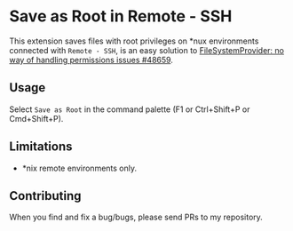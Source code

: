 # Save as Root in Remote - SSH
This extension saves files with root privileges on *nux environments connected with `Remote - SSH`,
is an easy solution to [FileSystemProvider: no way of handling permissions issues #48659](https://github.com/microsoft/vscode/issues/48659).

## Usage
Select `Save as Root` in the command palette (F1 or Ctrl+Shift+P or Cmd+Shift+P).

## Limitations
- \*nix remote environments only.

## Contributing
When you find and fix a bug/bugs, please send PRs to my repository.
